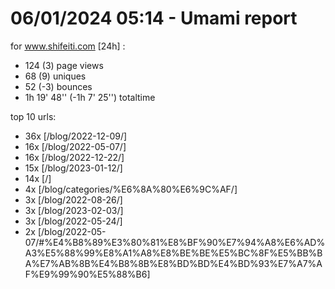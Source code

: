 # 06/01/2024 05:14 - Umami report
for www.shifeiti.com [24h] :

 - 124 (3) page views
 - 68 (9) uniques
 - 52 (-3) bounces
 - 1h 19' 48'' (-1h 7' 25'') totaltime


top 10 urls:
 - 36x [/blog/2022-12-09/]
 - 16x [/blog/2022-05-07/]
 - 16x [/blog/2022-12-22/]
 - 15x [/blog/2023-01-12/]
 - 14x [/]
 - 4x [/blog/categories/%E6%8A%80%E6%9C%AF/]
 - 3x [/blog/2022-08-26/]
 - 3x [/blog/2023-02-03/]
 - 3x [/blog/2022-05-24/]
 - 2x [/blog/2022-05-07/#%E4%B8%89%E3%80%81%E8%BF%90%E7%94%A8%E6%AD%A3%E5%88%99%E8%A1%A8%E8%BE%BE%E5%BC%8F%E5%BB%BA%E7%AB%8B%E4%B8%8B%E8%BD%BD%E4%BD%93%E7%A7%AF%E9%99%90%E5%88%B6]


